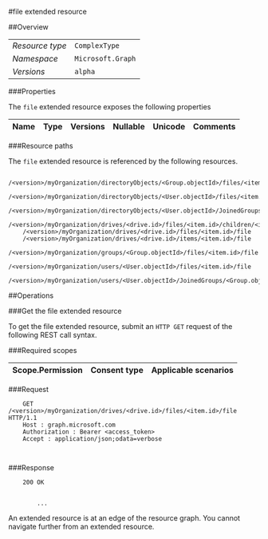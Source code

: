 #file extended resource

 



##Overview

|  |  | 
| :-- | :-- | 
| _Resource type_ | `ComplexType` | 
| _Namespace_ | `Microsoft.Graph` | 
| _Versions_ | `alpha` | 


###Properties

The `file` extended resource exposes the following properties 

| Name | Type | Versions | Nullable | Unicode | Comments | 
| :-- | :-- | :-- | :-- | :-- | :-- | 


###Resource paths

The `file` extended resource is referenced by the following resources. 

```
	/<version>/myOrganization/directoryObjects/<Group.objectId>/files/<item.id>/file
	/<version>/myOrganization/directoryObjects/<User.objectId>/files/<item.id>/file
	/<version>/myOrganization/directoryObjects/<User.objectId>/JoinedGroups/<Group.objectId>/files/<item.id>/file
	/<version>/myOrganization/drives/<drive.id>/files/<item.id>/children/<item.id>/file
	/<version>/myOrganization/drives/<drive.id>/files/<item.id>/file
	/<version>/myOrganization/drives/<drive.id>/items/<item.id>/file
	/<version>/myOrganization/groups/<Group.objectId>/files/<item.id>/file
	/<version>/myOrganization/users/<User.objectId>/files/<item.id>/file
	/<version>/myOrganization/users/<User.objectId>/JoinedGroups/<Group.objectId>/files/<item.id>/file
```



##Operations

###Get the file extended resource

To get the file extended resource, submit an `HTTP GET` request of the following REST call syntax. 

###Required scopes

| Scope.Permission | Consent type | Applicable scenarios | 
| :-- | :-- | :-- | 
###Request

```
	GET /<version>/myOrganization/drives/<drive.id>/files/<item.id>/file HTTP/1.1
	Host : graph.microsoft.com
	Authorization : Bearer <access_token>
	Accept : application/json;odata=verbose
	
	
```

###Response

```
	200 OK
	
	
		...
```

An extended resource is at an edge of the resource graph. You cannot navigate further from an extended resource. 



<!-- {
"type": "#page.annotation",
"tocPath": "ComplexType/file",
"section": "documentation"
} -->